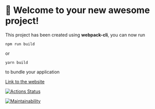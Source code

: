 # 🚀 Welcome to your new awesome project!

This project has been created using **webpack-cli**, you can now run

```
npm run build
```

or

```
yarn build
```

to bundle your application


[Link to the website](https://frontend-project-11-rose.vercel.app/)

[![Actions Status](https://github.com/Californium251/frontend-project-11/workflows/hexlet-check/badge.svg)](https://github.com/Californium251/frontend-project-11/actions)

[![Maintainability](https://api.codeclimate.com/v1/badges/527115132f8ed3a958a6/maintainability)](https://codeclimate.com/github/Californium251/frontend-project-11/maintainability)